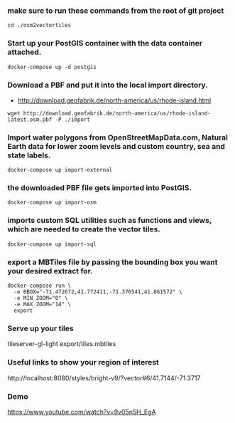 ### make sure to run these commands from the root of git project
`cd ./osm2vectortiles`

### Start up your PostGIS container with the data container attached.
`docker-compose up -d postgis`

### Download a PBF and put it into the local import directory.
* http://download.geofabrik.de/north-america/us/rhode-island.html

`wget http://download.geofabrik.de/north-america/us/rhode-island-latest.osm.pbf -P ./import`

### Import water polygons from OpenStreetMapData.com, Natural Earth data for lower zoom levels and custom country, sea and state labels.
`docker-compose up import-external`

### the downloaded PBF file gets imported into PostGIS.
`docker-compose up import-osm`

### imports custom SQL utilities such as functions and views, which are needed to create the vector tiles.
`docker-compose up import-sql`

### export a MBTiles file by passing the bounding box you want your desired extract for.

```
docker-compose run \
  -e BBOX="-71.472672,41.772411,-71.376541,41.861572" \
  -e MIN_ZOOM="0" \
  -e MAX_ZOOM="14" \
  export
```


### Serve up your tiles
tileserver-gl-light export/tiles.mbtiles


### Useful links to show your region of interest

http://localhost:8080/styles/bright-v9/?vector#6/41.7144/-71.3717

### Demo

https://www.youtube.com/watch?v=9v05n5H_EgA
